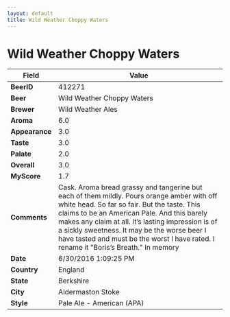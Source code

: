 ```yaml
---
layout: default
title: Wild Weather Choppy Waters
---
```


# Wild Weather Choppy Waters

| Field         | Value     |
|---------------|-----------|
| **BeerID** | 412271 |
| **Beer** | Wild Weather Choppy Waters |
| **Brewer** | Wild Weather Ales |
| **Aroma** | 6.0 |
| **Appearance** | 3.0 |
| **Taste** | 3.0 |
| **Palate** | 2.0 |
| **Overall** | 3.0 |
| **MyScore** | 1.7 |
| **Comments** | Cask. Aroma bread grassy and tangerine but each of them mildly. Pours orange amber with off white head. So far so fair. But the taste. This claims to be an American Pale. And this barely makes any claim at all. It’s lasting impression is of a sickly sweetness. It may be the worse beer I have tasted and must be the worst I have rated. I rename it &quot;Boris’s Breath.&quot; In memory  |
| **Date** | 6/30/2016 1:09:25 PM |
| **Country** | England |
| **State** | Berkshire |
| **City** | Aldermaston Stoke |
| **Style** | Pale Ale - American (APA) |
